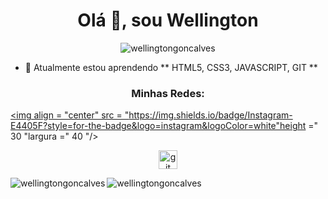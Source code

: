 <h1 align = "center"> Olá 👋, sou Wellington </h1>
<p align = "center"> <img src = "https://komarev.com/ghpvc/?username=wellingtongoncalves&label=Profile%20views&color = 0e75b6 & style = flat "alt =" wellingtongoncalves "" altura = "20" largura = "20"/> </p>

- 🌱 Atualmente estou aprendendo ** HTML5, CSS3, JAVASCRIPT, GIT **

<h3 align =" center "> Minhas Redes: </h3>
<p align = "center">

<a href="https://www.instagram.com/we_llington92/" target="blank"> <img align = "center" src = "https://img.shields.io/badge/Instagram-E4405F?style=for-the-badge&logo=instagram&logoColor=white"height =" 30 "largura =" 40 "/> </a>
</p>


<p align = "center"> <a href="https://git-scm.com/" target="_blank"> <img src = "https://www.vectorlogo.zone/logos/git-scm/git-scm-icon.svg" alt = "git" width = "30" height = "30" /> </a> </p>

<p> <img align = "left" src = "https://github-readme-stats.vercel.app/api/top-langs?username=wellingtongoncalves&show_icons=true&locale=en&layout=compact "alt =" wellingtongoncalves "/> </p>

<p> <img align = "left" src = "https://github-readme-stats.vercel.app/api?username=wellingtongoncalves&show_icons=true&locale=en" alt = "wellingtongoncalves" /> </p>
